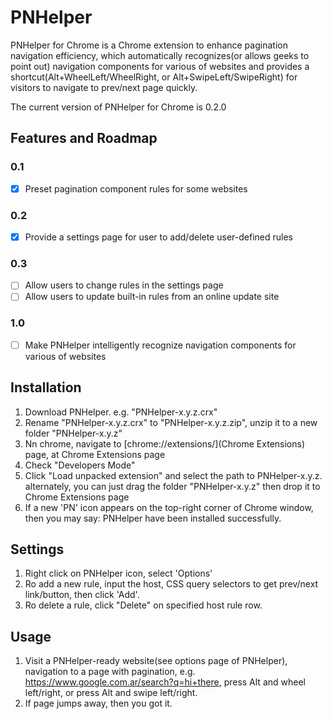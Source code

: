 # PNHelper
PNHelper for Chrome is a Chrome extension to enhance pagination navigation efficiency, which automatically recognizes(or allows geeks to point out) navigation components for various of websites and provides a shortcut(Alt+WheelLeft/WheelRight, or Alt+SwipeLeft/SwipeRight) for visitors to navigate to prev/next page quickly.

The current version of PNHelper for Chrome is 0.2.0  

## Features and Roadmap

### 0.1
+ [x] Preset pagination component rules for some websites

### 0.2
+ [x] Provide a settings page for user to add/delete user-defined rules

### 0.3
+ [ ] Allow users to change rules in the settings page
+ [ ] Allow users to update built-in rules from an online update site

### 1.0
+ [ ] Make PNHelper intelligently recognize navigation components for various of websites

## Installation
1. Download PNHelper. e.g. "PNHelper-x.y.z.crx"
2. Rename "PNHelper-x.y.z.crx" to "PNHelper-x.y.z.zip", unzip it to a new folder "PNHelper-x.y.z"
3. Nn chrome, navigate to [chrome://extensions/](Chrome Extensions) page, at Chrome Extensions page
  1. Check "Developers Mode"
  2. Click "Load unpacked extension" and select the path to PNHelper-x.y.z. alternately, you can just drag the folder "PNHelper-x.y.z" then drop it to Chrome Extensions page
  3. If a new 'PN' icon appears on the top-right corner of Chrome window, then you may say: PNHelper have been installed successfully.

## Settings
1. Right click on PNHelper icon, select 'Options'
  1. Ro add a new rule, input the host, CSS query selectors to get prev/next link/button, then click 'Add'.
  2. Ro delete a rule, click "Delete" on specified host rule row.

## Usage
1. Visit a PNHelper-ready website(see options page of PNHelper), navigation to a page with pagination, e.g. https://www.google.com.ar/search?q=hi+there, press Alt and wheel left/right, or press Alt and swipe left/right.
2. If page jumps away, then you got it.
